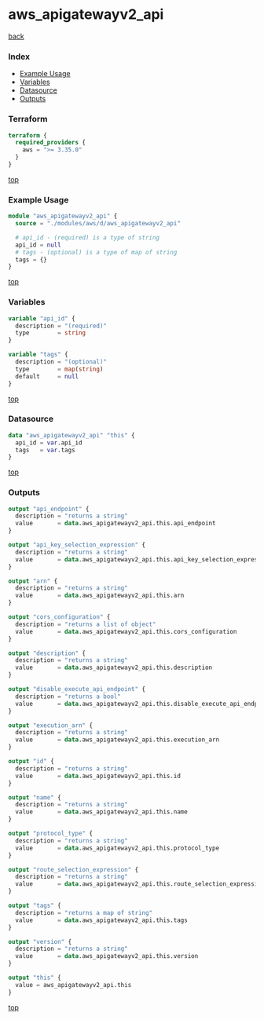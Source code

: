 # aws_apigatewayv2_api

[back](../aws.md)

### Index

- [Example Usage](#example-usage)
- [Variables](#variables)
- [Datasource](#datasource)
- [Outputs](#outputs)

### Terraform

```terraform
terraform {
  required_providers {
    aws = ">= 3.35.0"
  }
}
```

[top](#index)

### Example Usage

```terraform
module "aws_apigatewayv2_api" {
  source = "./modules/aws/d/aws_apigatewayv2_api"

  # api_id - (required) is a type of string
  api_id = null
  # tags - (optional) is a type of map of string
  tags = {}
}
```

[top](#index)

### Variables

```terraform
variable "api_id" {
  description = "(required)"
  type        = string
}

variable "tags" {
  description = "(optional)"
  type        = map(string)
  default     = null
}
```

[top](#index)

### Datasource

```terraform
data "aws_apigatewayv2_api" "this" {
  api_id = var.api_id
  tags   = var.tags
}
```

[top](#index)

### Outputs

```terraform
output "api_endpoint" {
  description = "returns a string"
  value       = data.aws_apigatewayv2_api.this.api_endpoint
}

output "api_key_selection_expression" {
  description = "returns a string"
  value       = data.aws_apigatewayv2_api.this.api_key_selection_expression
}

output "arn" {
  description = "returns a string"
  value       = data.aws_apigatewayv2_api.this.arn
}

output "cors_configuration" {
  description = "returns a list of object"
  value       = data.aws_apigatewayv2_api.this.cors_configuration
}

output "description" {
  description = "returns a string"
  value       = data.aws_apigatewayv2_api.this.description
}

output "disable_execute_api_endpoint" {
  description = "returns a bool"
  value       = data.aws_apigatewayv2_api.this.disable_execute_api_endpoint
}

output "execution_arn" {
  description = "returns a string"
  value       = data.aws_apigatewayv2_api.this.execution_arn
}

output "id" {
  description = "returns a string"
  value       = data.aws_apigatewayv2_api.this.id
}

output "name" {
  description = "returns a string"
  value       = data.aws_apigatewayv2_api.this.name
}

output "protocol_type" {
  description = "returns a string"
  value       = data.aws_apigatewayv2_api.this.protocol_type
}

output "route_selection_expression" {
  description = "returns a string"
  value       = data.aws_apigatewayv2_api.this.route_selection_expression
}

output "tags" {
  description = "returns a map of string"
  value       = data.aws_apigatewayv2_api.this.tags
}

output "version" {
  description = "returns a string"
  value       = data.aws_apigatewayv2_api.this.version
}

output "this" {
  value = aws_apigatewayv2_api.this
}
```

[top](#index)